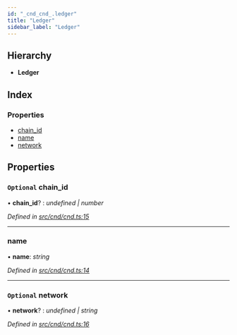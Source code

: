 ```yaml
---
id: "_cnd_cnd_.ledger"
title: "Ledger"
sidebar_label: "Ledger"
---
```


## Hierarchy

* **Ledger**

## Index

### Properties

* [chain_id](_cnd_cnd_.ledger.md#optional-chain_id)
* [name](_cnd_cnd_.ledger.md#name)
* [network](_cnd_cnd_.ledger.md#optional-network)

## Properties

### `Optional` chain_id

• **chain_id**? : *undefined | number*

*Defined in [src/cnd/cnd.ts:15](https://github.com/comit-network/comit-js-sdk/blob/a4cf34a/src/cnd/cnd.ts#L15)*

___

###  name

• **name**: *string*

*Defined in [src/cnd/cnd.ts:14](https://github.com/comit-network/comit-js-sdk/blob/a4cf34a/src/cnd/cnd.ts#L14)*

___

### `Optional` network

• **network**? : *undefined | string*

*Defined in [src/cnd/cnd.ts:16](https://github.com/comit-network/comit-js-sdk/blob/a4cf34a/src/cnd/cnd.ts#L16)*
